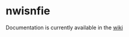 # nwisnfie

Documentation is currently available in the [wiki](https://github.com/Kevin-M-Smith/nwisnfie/wiki)
